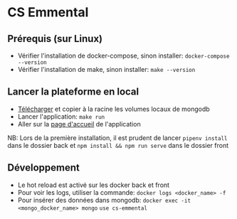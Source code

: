 # CS Emmental

## Prérequis (sur Linux)

*  Vérifier l'installation de docker-compose, sinon installer: `docker-compose --version`
*  Vérifier l'installation de make, sinon installer: `make --version`

## Lancer la plateforme en local

*  [Télécharger](https://drive.google.com/open?id=1rX1tePughA2alUDQ74jRkjONKfvRIqv4) et copier à la racine les volumes locaux de mongodb
*  Lancer l'application: `make run`
*  Aller sur la [page d'accueil](http://localhost/) de l'application

NB: Lors de la première installation, il est prudent de lancer `pipenv install` dans le dossier back et `npm install && npm run serve` dans le dossier front

## Développement

*  Le hot reload est activé sur les docker back et front
*  Pour voir les logs, utiliser la commande: `docker logs <docker_name> -f`
*  Pour insérer des données dans mongodb: 
    `docker exec -it <mongo_docker_name> mongo`
    `use cs-emmental`